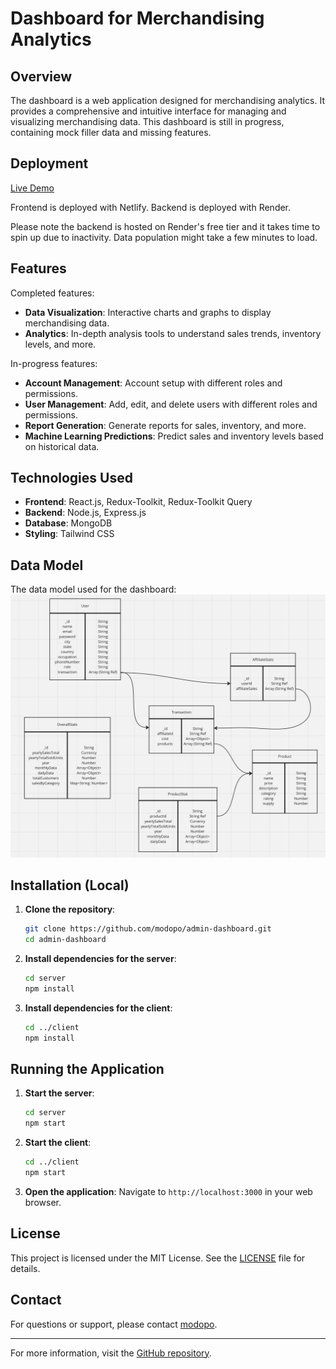 # Dashboard for Merchandising Analytics

## Overview

The dashboard is a web application designed for merchandising analytics. It provides a comprehensive and intuitive interface for managing and visualizing merchandising data. This dashboard is still in progress, containing mock filler data and missing features.

## Deployment

[Live Demo](https://merchandising-admin-dash.netlify.app/dashboard)

Frontend is deployed with Netlify.
Backend is deployed with Render.

Please note the backend is hosted on Render's free tier and it takes time to spin up due to inactivity. Data population might take a few minutes to load.

## Features

Completed features:

- **Data Visualization**: Interactive charts and graphs to display merchandising data.
- **Analytics**: In-depth analysis tools to understand sales trends, inventory levels, and more.

In-progress features:

- **Account Management**: Account setup with different roles and permissions.
- **User Management**: Add, edit, and delete users with different roles and permissions.
- **Report Generation**: Generate reports for sales, inventory, and more.
- **Machine Learning Predictions**: Predict sales and inventory levels based on historical data.

## Technologies Used

- **Frontend**: React.js, Redux-Toolkit, Redux-Toolkit Query
- **Backend**: Node.js, Express.js
- **Database**: MongoDB
- **Styling**: Tailwind CSS

## Data Model

The data model used for the dashboard:
![Database Model](database_UML.png)

## Installation (Local)

1. **Clone the repository**:

   ```bash
   git clone https://github.com/modopo/admin-dashboard.git
   cd admin-dashboard
   ```

2. **Install dependencies for the server**:

   ```bash
   cd server
   npm install
   ```

3. **Install dependencies for the client**:
   ```bash
   cd ../client
   npm install
   ```

## Running the Application

1. **Start the server**:

   ```bash
   cd server
   npm start
   ```

2. **Start the client**:

   ```bash
   cd ../client
   npm start
   ```

3. **Open the application**:
   Navigate to `http://localhost:3000` in your web browser.

## License

This project is licensed under the MIT License. See the [LICENSE](LICENSE) file for details.

## Contact

For questions or support, please contact [modopo](https://github.com/modopo).

---

For more information, visit the [GitHub repository](https://github.com/modopo/admin-dashboard).
